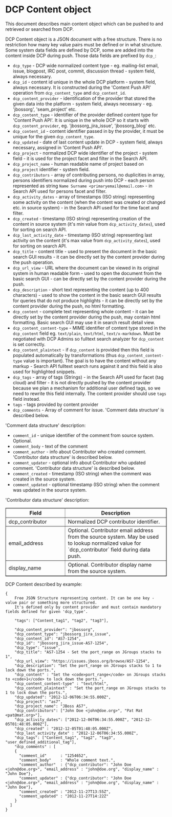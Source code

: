 DCP Content object
==================

This document describes main content object which can be pushed to and retrieved or searched from DCP.
 
DCP Content object is a JSON document with a free structure. There is no 
restriction how many key value pairs must be defined or in what structure.
Some system data fields are defined by DCP, some are added into the content
inside DCP during push. Those data fields are prefixed by `dcp_`:

* `dcp_type` - DCP wide normalized content type - eg. mailing-list email, issue, blogpost, IRC post, commit, discussion thread - system field, always necessary.
* `dcp_id` - content id unique in the whole DCP platform - system field, always necessary. It is constructed during the 'Content Push API' operation from `dcp_content_type` and `dcp_content_id`.
* `dcp_content_provider` - identification of the provider that stored the given data into the platform - system field, always necessary - eg. 'jbossorg', 'seam_project' etc.
* `dcp_content_type` - identifier of the provider defined content type for 'Content Push API'. It is unique in the whole DCP so it starts with `dcp_content_provider`, eg. 'jbossorg_jira_issue', 'jbossorg_blog' etc. 
* `dcp_content_id` -  content identifier passed in by the provider, it must be unique for the given `dcp_content_type`.
* `dcp_updated` - date of last content update in DCP - system field, always necessary, assigned in 'Content Push API'.
* `dcp_project` - normalized DCP wide identifier of the project - system field - it is used for the project facet and filter in the Search API.
* `dcp_project_name` - human readable name of project based on `dcp_project` identifier - system field. 
* `dcp_contributors` - array of contributing persons, no duplicities in array, persons identifiers normalized during push into DCP - each person represented as string `Name Surname <primaryemail@email.com>` - in Search API used for persons facet and filter.
* `dcp_activity_dates` - array of timestamps (ISO string) representing some activity on the content (when the content was created or changed etc. in source system) - in the Search API used for the time facet and filter.
* `dcp_created` - timestamp (ISO string) representing creation of the content in source system (it's min value from `dcp_activity_dates`), used for sorting on search API.
* `dcp_last_activity_date` - timestamp (ISO string) representing last activity on the content (it's max value from `dcp_activity_dates`), used for sorting on search API.
* `dcp_title` - content title - used to present the document in the basic search GUI results - it can be directly set by the content provider during the push operation.
* `dcp_url_view` - URL where the document can be viewed in its original system in human readable form - used to open the document from the basic search GUI - can be directly set by the content provider during the push.
* `dcp_description` - short text representing the content (up to 400 characters) - used to show the content in the basic search GUI results for queries that do not produce highlights - it can be directly set by the content provider during the push, no html formatting.
* `dcp_content` - complete text representing whole content - it can be directly set by the content provider during the push, may contain html formatting. Basic search GUI may use it in search result detail view.
* `dcp_content_content-type` - MIME identifier of content type stored in the `dcp_content` field eg. `text/plain`, `text/html`, `text/x-markdown`. Must be negotiated with DCP Admins so fulltext search analyzer for `dcp_content` is set correctly.
* `dcp_content_plaintext` - if `dcp_content` is provided then this field is populated automatically by transformations (thus `dcp_content_content-type` value is important). The goal is to have the content without any markup - Search API fulltext search runs against it and this field is also used for highlighted snippets.
* `dcp_tags` - array of tags (Strings) - in the Search API used for facet (tag cloud) and filter - it is not directly pushed by the content provider because we plan a mechanism for additional user defined tags, so we need to rewrite this field internally. The content provider should use `tags` field instead.
* `tags` - tags provided by content provider
* `dcp_comments` - Array of comment for issue. 'Comment data structure' is described below.


'Comment data structure' description:

* `comment_id` - unique identifier of the comment from source system. Optional.
* `comment_body` - text of the comment
* `comment_author` - info about Contributor who created comment. 'Contributor data structure' is described below.
* `comment_updater` - optional info about Contributor who updated comment. 'Contributor data structure' is described below. 
* `comment_created` - timestamp (ISO string) when the comment was created in the source system.
* `comment_updated` -  optional timestamp (ISO string) when the comment was updated in the source system.

'Contributor data structure' description:
<table border="1">
<thead>
  <th>Field</th>
  <th width="63%">Description</th>
</thead>
<tbody>
<tr><td>dcp_contributor</td><td>Normalized DCP contributor identifier.</td></tr>
<tr><td>email_address</td><td>Optional. Contributor email address from the source system. May be used to lookup normalized value for `dcp_contributor` field during data push.</td></tr>
<tr><td>display_name</td><td>Optional. Contributor display name from the source system.</td></tr>
</tbody>
</table>


DCP Content described by example:

	{
	    Free JSON Structure representing content. It can be one key - value pair or something more structured.
	    It's defined only by content provider and must contain mandatory fields defined for given 'dcp_type'.
	
	    "tags": ["Content_tag1", "tag2", "tag3"],
	
	    "dcp_content_provider": "jbossorg",
	    "dcp_content_type": "jbossorg_jira_issue",
	    "dcp_content_id": "AS7-1254",
	    "dcp_id": "jbossorg_jira_issue-AS7-1254",
	    "dcp_type": "issue",
	    "dcp_title": "AS7-1254 - Set the port_range on JGroups stacks to 1",
	    "dcp_url_view": "https://issues.jboss.org/browse/AS7-1254",
	    "dcp_description": "Set the port_range on JGroups stacks to 1 to lock down the ports.",
	    "dcp_content" : "Set the <code>port_range</code> on JGroups stacks to <code>1</code> to lock down the ports.",
	    "dcp_content_content-type" : "text/html",
	    "dcp_content_plaintext" : "Set the port_range on JGroups stacks to 1 to lock down the ports.",
	    "dcp_updated": "2012-12-06T06:34:55.000Z",
	    "dcp_project": "as7",
	    "dcp_project_name": "JBoss AS7",
	    "dcp_contributors": ["John Doe <john@doe.org>", "Pat Mat <pat@mat.org>"],
	    "dcp_activity_dates": ["2012-12-06T06:34:55.000Z", "2012-12-05T01:48:05.000Z"],
	    "dcp_created" : "2012-12-05T01:48:05.000Z",
	    "dcp_last_activity_date" : "2012-12-06T06:34:55.000Z", 
	    "dcp_tags": ["Content_tag1", "tag2", "tag3", "user_defined_additional_tag"],
	    "dcp_comments" : [
        {
          "comment_id"      : "1254652",
          "comment_body"    : "Whole comment text.",
          "comment_author"  : {"dcp_contributor": "John Doe <john@doe.org>", "email_address" : "john@doe.org", "display_name" : "John Doe"},
          "comment_updater" : {"dcp_contributor": "John Doe <john@doe.org>", "email_address" : "john@doe.org", "display_name" : "John Doe"},
          "comment_created" : "2012-11-27T13:55Z",
          "comment_updated" : "2012-11-27T14:22Z"
        }
      ]
	}

